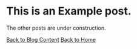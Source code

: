 # This is an Example post.

The other posts are under construction.

[Back to Blog Content](./blog_index.html)
[Back to Home](../index.html)